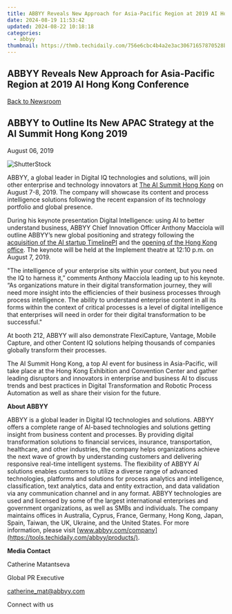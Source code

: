 ```yaml
---
title: ABBYY Reveals New Approach for Asia-Pacific Region at 2019 AI Hong Kong Conference
date: 2024-08-19 11:53:42
updated: 2024-08-22 10:18:18
categories:
  - abbyy
thumbnail: https://thmb.techidaily.com/756e6cbc4b4a2e3ac30671657870528bb336d9b2f0f8b2cf5d7bebdde4893059.jpg
---
```


## ABBYY Reveals New Approach for Asia-Pacific Region at 2019 AI Hong Kong Conference

[Back to Newsroom](https://tools.techidaily.com/abbyy/products/)

## ABBYY to Outline Its New APAC Strategy at the AI Summit Hong Kong 2019

August 06, 2019

![ShutterStock](https://content.abbyy.com/-/media/project/abbyy/abbyy/branchtemplates/shutterstock_1272462163_1296-x-729.jpg?h=729&iar=0&w=1296)

  
ABBYY, a global leader in Digital IQ technologies and solutions, will join other enterprise and technology innovators at [The AI Summit Hong Kong](https://hongkong.theaisummit.com/ "The AI Summit Hong Kong") on August 7-8, 2019\. The company will showcase its content and process intelligence solutions following the recent expansion of its technology portfolio and global presence.

During his keynote presentation Digital Intelligence: using AI to better understand business, ABBYY Chief Innovation Officer Anthony Macciola will outline ABBYY’s new global positioning and strategy following the [acquisition of the AI startup TimelinePI](https://www.businesswire.com/news/home/20190520005201/en/ABBYY-Announces-Agreement-Acquire-TimelinePI-Deliver-Digital) and the [opening of the Hong Kong office](https://www.bloomberg.com/press-releases/2019-07-16/abbyy-opens-office-in-hong-kong-to-strengthen-presence-in-asia). The keynote will be held at the Implement theatre at 12:10 p.m. on August 7, 2019.

"The intelligence of your enterprise sits within your content, but you need the IQ to harness it,” comments Anthony Macciola leading up to his keynote. “As organizations mature in their digital transformation journey, they will need more insight into the efficiencies of their business processes through process intelligence. The ability to understand enterprise content in all its forms within the context of critical processes is a level of digital intelligence that enterprises will need in order for their digital transformation to be successful."

At booth 212, ABBYY will also demonstrate FlexiCapture, Vantage, Mobile Capture, and other Content IQ solutions helping thousands of companies globally transform their processes.

The AI Summit Hong Kong, a top AI event for business in Asia-Pacific, will take place at the Hong Kong Exhibition and Convention Center and gather leading disruptors and innovators in enterprise and business AI to discuss trends and best practices in Digital Transformation and Robotic Process Automation as well as share their vision for the future.

  
**About ABBYY**

ABBYY is a global leader in Digital IQ technologies and solutions. ABBYY offers a complete range of AI-based technologies and solutions getting insight from business content and processes. By providing digital transformation solutions to financial services, insurance, transportation, healthcare, and other industries, the company helps organizations achieve the next wave of growth by understanding customers and delivering responsive real-time intelligent systems. The flexibility of ABBYY AI solutions enables customers to utilize a diverse range of advanced technologies, platforms and solutions for process analytics and intelligence, classification, text analytics, data and entity extraction, and data validation via any communication channel and in any format. ABBYY technologies are used and licensed by some of the largest international enterprises and government organizations, as well as SMBs and individuals. The company maintains offices in Australia, Cyprus, France, Germany, Hong Kong, Japan, Spain, Taiwan, the UK, Ukraine, and the United States. For more information, please visit [www.abbyy.com/company](https://tools.techidaily.com/abbyy/products/).

  
**Media Contact**

Catherine Matantseva

Global PR Executive

[catherine\_mat@abbyy.com](https://tools.techidaily.com/abbyy/products/)

Connect with us

<ins class="adsbygoogle"
     style="display:block"
     data-ad-format="autorelaxed"
     data-ad-client="ca-pub-7571918770474297"
     data-ad-slot="1223367746"></ins>



<ins class="adsbygoogle"
     style="display:block"
     data-ad-client="ca-pub-7571918770474297"
     data-ad-slot="8358498916"
     data-ad-format="auto"
     data-full-width-responsive="true"></ins>
